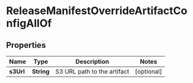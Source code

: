 

# ReleaseManifestOverrideArtifactConfigAllOf


## Properties

Name | Type | Description | Notes
------------ | ------------- | ------------- | -------------
**s3Url** | **String** | S3 URL path to the artifact |  [optional]



